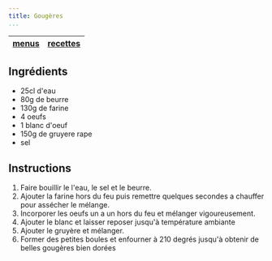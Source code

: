 ```yaml
---
title: Gougères
...
```


|[menus](/home/antoine/Documents/Menus/menu/html)|[recettes](/home/antoine/Documents/Menus/recipe/html)|
|---|---|

## Ingrédients
- 25cl d'eau
- 80g de beurre
- 130g de farine
- 4 oeufs
- 1 blanc d'oeuf
- 150g de gruyere rape
- sel

## Instructions

1. Faire bouillir le l'eau, le sel et le beurre.
2. Ajouter la farine hors du feu puis remettre quelques secondes a chauffer pour assécher le mélange.
3. Incorporer les oeufs un a un hors du feu et mélanger vigoureusement.
4. Ajouter le blanc et laisser reposer jusqu'à température ambiante
5. Ajouter le gruyère et mélanger.
6. Former des petites boules et enfourner à 210 degrés jusqu'à obtenir de belles gougères bien dorées
